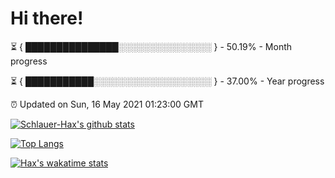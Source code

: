 # Hi there!

⏳ { ███████████████░░░░░░░░░░░░░░░ } - 50.19% - Month progress

⏳ { ███████████░░░░░░░░░░░░░░░░░░░ } - 37.00% - Year progress

⏰ Updated on Sun, 16 May 2021 01:23:00 GMT


[![Schlauer-Hax's github stats](https://github-readme-stats.vercel.app/api?username=Schlauer-Hax&show_icons=true&theme=dark&count_private=true)](https://github.com/Schlauer-Hax)


[![Top Langs](https://github-readme-stats.vercel.app/api/top-langs/?username=Schlauer-Hax&layout=compact&theme=dark)](https://github.com/Schlauer-Hax?tab=repositories)


[![Hax's wakatime stats](https://github-readme-stats.vercel.app/api/wakatime?username=Hax&theme=dark)](https://wakatime.com/@Hax)

